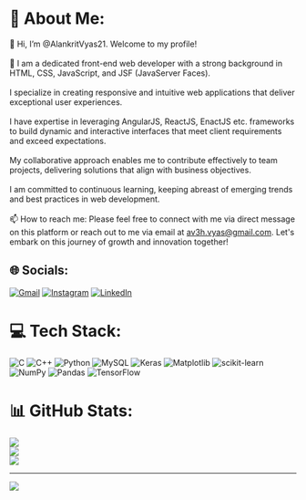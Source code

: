 # 💫 About Me:
👋 Hi, I’m @AlankritVyas21. Welcome to my profile!
<br><br>
👀 I am a dedicated front-end web developer with a strong background in HTML, CSS, JavaScript, and JSF (JavaServer Faces). 
<br><br> I specialize in creating responsive and intuitive web applications that deliver exceptional user experiences. 
<br><br> I have expertise in leveraging AngularJS, ReactJS, EnactJS etc. frameworks to build dynamic and interactive interfaces that meet client requirements and exceed expectations.
<br><br>My collaborative approach enables me to contribute effectively to team projects, delivering solutions that align with business objectives.
<br><br>I am committed to continuous learning, keeping abreast of emerging trends and best practices in web development.<br><br>
📫 How to reach me: Please feel free to connect with me via direct message on this platform or reach out to me via email at av3h.vyas@gmail.com. Let's embark on this journey of growth and innovation together!


## 🌐 Socials:
[![Gmail](https://img.shields.io/badge/Gmail-D14836?style=for-the-badge&logo=gmail&logoColor=white)](av3h.vyas@gmail.com) 
[![Instagram](https://img.shields.io/badge/Instagram-E4405F?style=for-the-badge&logo=instagram&logoColor=white)](https://www.instagram.com/alankritvyas/) 
[![LinkedIn](https://img.shields.io/badge/LinkedIn-0077B5?style=for-the-badge&logo=linkedin&logoColor=white)](https://www.linkedin.com/in/alankrit-vyas-667063190/) 

# 💻 Tech Stack:
![C](https://img.shields.io/badge/c-%2300599C.svg?style=flat&logo=c&logoColor=white) ![C++](https://img.shields.io/badge/c++-%2300599C.svg?style=flat&logo=c%2B%2B&logoColor=white)  ![Python](https://img.shields.io/badge/python-3670A0?style=flat&logo=python&logoColor=ffdd54) ![MySQL](https://img.shields.io/badge/mysql-%2300000f.svg?style=flat&logo=mysql&logoColor=white) ![Keras](https://img.shields.io/badge/Keras-%23D00000.svg?style=flat&logo=Keras&logoColor=white) ![Matplotlib](https://img.shields.io/badge/Matplotlib-%23ffffff.svg?style=flat&logo=Matplotlib&logoColor=black) ![scikit-learn](https://img.shields.io/badge/scikit--learn-%23F7931E.svg?style=flat&logo=scikit-learn&logoColor=white) ![NumPy](https://img.shields.io/badge/numpy-%23013243.svg?style=flat&logo=numpy&logoColor=white) ![Pandas](https://img.shields.io/badge/pandas-%23150458.svg?style=flat&logo=pandas&logoColor=white) ![TensorFlow](https://img.shields.io/badge/TensorFlow-%23FF6F00.svg?style=flat&logo=TensorFlow&logoColor=white)
# 📊 GitHub Stats:
![](https://github-readme-stats.vercel.app/api?username=AngadVM&theme=dark&hide_border=false&include_all_commits=false&count_private=false)<br/>
![](https://github-readme-streak-stats.herokuapp.com/?user=AngadVM&theme=dark&hide_border=false)<br/>
![](https://github-readme-stats.vercel.app/api/top-langs/?username=AngadVM&theme=dark&hide_border=false&include_all_commits=false&count_private=false&layout=compact)

---
[![](https://visitcount.itsvg.in/api?id=AngadVM&label=Profile%20Views&color=2&icon=0&pretty=false)](https://visitcount.itsvg.in)

<!-- Proudly created with GPRM ( https://gprm.itsvg.in ) -->
